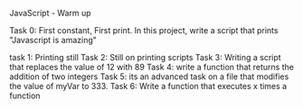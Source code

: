 JavaScript - Warm up

Task 0: First constant, First print. In this project, write a script that prints "Javascript is amazing"

task 1: Printing still
Task 2: Still on printing scripts
Task 3: Writing a script that replaces the value of 12 with 89
Task 4: write a function that returns the addition of two integers
Task 5: its an advanced task on a file that modifies the value of myVar to 333.
Task 6: Write a function that executes x times a function
